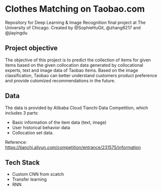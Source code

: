 # Clothes Matching on Taobao.com
Repository for Deep Learning & Image Recognition final project at The University of Chicago. Created by @SophieHuGit, @zhang6217 and @jiayingdu

## Project objective
The objective of this project is to predict the collection of items for given items based on the given collocation data generated by collocational experts, text and image data of Taobao items. Based on the image classification, Taobao can better understand customers product preference and provide cutomized recommendations in the future.

## Data
The data is provided by Alibaba Cloud Tianchi Data Competition, which includes 3 parts: 
- Basic information of the item data (text, image) 
- User historical behavior data
- Collocation set data.

Reference: https://tianchi.aliyun.com/competition/entrance/231575/information

## Tech Stack
- Custom CNN from scatch
- Transfer learning 
- RNN
